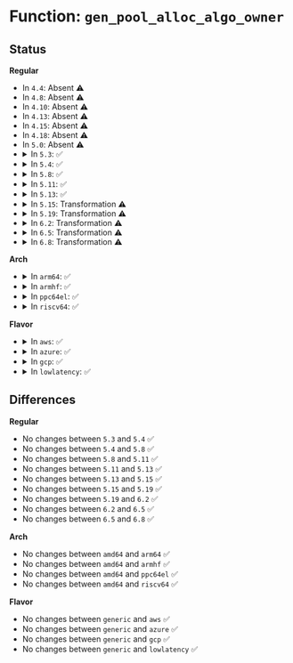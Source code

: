 # Function: <code>gen_pool_alloc_algo_owner</code>

## Status
<b>Regular</b>
<ul>
<li>
In <code>4.4</code>: Absent ⚠️
</li>
<li>
In <code>4.8</code>: Absent ⚠️
</li>
<li>
In <code>4.10</code>: Absent ⚠️
</li>
<li>
In <code>4.13</code>: Absent ⚠️
</li>
<li>
In <code>4.15</code>: Absent ⚠️
</li>
<li>
In <code>4.18</code>: Absent ⚠️
</li>
<li>
In <code>5.0</code>: Absent ⚠️
</li>
<li>
<details>
<summary>In <code>5.3</code>: ✅</summary>

```c
long unsigned int gen_pool_alloc_algo_owner(struct gen_pool *pool, size_t size, genpool_algo_t algo, void *data, void **owner);
```

**Collision:** Unique Global

**Inline:** No

**Transformation:** False

**Instances:**

```
In lib/genalloc.c (ffffffff81516950)
Location: lib/genalloc.c:275
Inline: False
Direct callers:
  - arch/x86/kernel/cpu/mce/genpool.c:mce_gen_pool_add
  - lib/genalloc.c:gen_pool_dma_alloc_algo
  - drivers/acpi/apei/ghes.c:ghes_estatus_cache_add
```
**Symbols:**

```
ffffffff81516950-ffffffff81516b64: gen_pool_alloc_algo_owner (STB_GLOBAL)
```
</details>
</li>
<li>
<details>
<summary>In <code>5.4</code>: ✅</summary>

```c
long unsigned int gen_pool_alloc_algo_owner(struct gen_pool *pool, size_t size, genpool_algo_t algo, void *data, void **owner);
```

**Collision:** Unique Global

**Inline:** No

**Transformation:** False

**Instances:**

```
In lib/genalloc.c (ffffffff81537390)
Location: lib/genalloc.c:275
Inline: False
Direct callers:
  - arch/x86/kernel/cpu/mce/genpool.c:mce_gen_pool_add
  - lib/genalloc.c:gen_pool_dma_alloc_algo
  - drivers/acpi/apei/ghes.c:ghes_estatus_cache_add
```
**Symbols:**

```
ffffffff81537390-ffffffff815375a4: gen_pool_alloc_algo_owner (STB_GLOBAL)
```
</details>
</li>
<li>
<details>
<summary>In <code>5.8</code>: ✅</summary>

```c
long unsigned int gen_pool_alloc_algo_owner(struct gen_pool *pool, size_t size, genpool_algo_t algo, void *data, void **owner);
```

**Collision:** Unique Global

**Inline:** No

**Transformation:** False

**Instances:**

```
In lib/genalloc.c (ffffffff8159bd00)
Location: lib/genalloc.c:275
Inline: False
Direct callers:
  - arch/x86/kernel/cpu/mce/genpool.c:mce_gen_pool_add
  - kernel/dma/pool.c:__dma_alloc_from_pool
  - lib/genalloc.c:gen_pool_dma_alloc_algo
  - drivers/acpi/apei/ghes.c:ghes_estatus_cache_alloc
```
**Symbols:**

```
ffffffff8159bd00-ffffffff8159bf1c: gen_pool_alloc_algo_owner (STB_GLOBAL)
```
</details>
</li>
<li>
<details>
<summary>In <code>5.11</code>: ✅</summary>

```c
long unsigned int gen_pool_alloc_algo_owner(struct gen_pool *pool, size_t size, genpool_algo_t algo, void *data, void **owner);
```

**Collision:** Unique Global

**Inline:** No

**Transformation:** False

**Instances:**

```
In lib/genalloc.c (ffffffff815b7740)
Location: lib/genalloc.c:276
Inline: False
Direct callers:
  - arch/x86/kernel/cpu/mce/genpool.c:mce_gen_pool_add
  - kernel/dma/pool.c:__dma_alloc_from_pool
  - lib/genalloc.c:gen_pool_dma_alloc_algo
  - drivers/acpi/apei/ghes.c:ghes_estatus_cache_alloc
  - drivers/acpi/apei/ghes.c:ghes_defer_non_standard_event
```
**Symbols:**

```
ffffffff815b7740-ffffffff815b7946: gen_pool_alloc_algo_owner (STB_GLOBAL)
```
</details>
</li>
<li>
<details>
<summary>In <code>5.13</code>: ✅</summary>

```c
long unsigned int gen_pool_alloc_algo_owner(struct gen_pool *pool, size_t size, genpool_algo_t algo, void *data, void **owner);
```

**Collision:** Unique Global

**Inline:** No

**Transformation:** False

**Instances:**

```
In lib/genalloc.c (ffffffff815c25b0)
Location: lib/genalloc.c:277
Inline: False
Direct callers:
  - arch/x86/kernel/cpu/mce/genpool.c:mce_gen_pool_add
  - kernel/dma/pool.c:dma_alloc_from_pool
  - lib/genalloc.c:gen_pool_dma_alloc_algo
  - drivers/acpi/apei/ghes.c:ghes_estatus_cache_add
```
**Symbols:**

```
ffffffff815c25b0-ffffffff815c27b3: gen_pool_alloc_algo_owner (STB_GLOBAL)
```
</details>
</li>
<li>
<details>
<summary>In <code>5.15</code>: Transformation ⚠️</summary>

```c
long unsigned int gen_pool_alloc_algo_owner(struct gen_pool *pool, size_t size, genpool_algo_t algo, void *data, void **owner);
```

**Collision:** Unique Global

**Inline:** No

**Transformation:** True

**Instances:**

```
In lib/genalloc.c (0)
Location: lib/genalloc.c:277
Inline: False
Direct callers:
  - arch/x86/kernel/cpu/mce/genpool.c:mce_gen_pool_add
  - kernel/dma/pool.c:dma_alloc_from_pool
  - lib/genalloc.c:gen_pool_dma_alloc_algo
  - drivers/acpi/apei/ghes.c:ghes_estatus_cache_add
```
**Symbols:**

```
ffffffff81cdb653-ffffffff81cdb6d0: gen_pool_alloc_algo_owner.cold (STB_LOCAL)
ffffffff8162a4e0-ffffffff8162a70f: gen_pool_alloc_algo_owner (STB_GLOBAL)
```
</details>
</li>
<li>
<details>
<summary>In <code>5.19</code>: Transformation ⚠️</summary>

```c
long unsigned int gen_pool_alloc_algo_owner(struct gen_pool *pool, size_t size, genpool_algo_t algo, void *data, void **owner);
```

**Collision:** Unique Global

**Inline:** No

**Transformation:** True

**Instances:**

```
In lib/genalloc.c (0)
Location: lib/genalloc.c:277
Inline: False
Direct callers:
  - arch/x86/kernel/cpu/mce/genpool.c:mce_gen_pool_add
  - kernel/dma/pool.c:dma_alloc_from_pool
  - lib/genalloc.c:gen_pool_dma_alloc_algo
  - drivers/acpi/apei/ghes.c:ghes_estatus_cache_alloc
```
**Symbols:**

```
ffffffff81e93e7c-ffffffff81e93f17: gen_pool_alloc_algo_owner.cold (STB_LOCAL)
ffffffff816fb8f0-ffffffff816fbb54: gen_pool_alloc_algo_owner (STB_GLOBAL)
```
</details>
</li>
<li>
<details>
<summary>In <code>6.2</code>: Transformation ⚠️</summary>

```c
long unsigned int gen_pool_alloc_algo_owner(struct gen_pool *pool, size_t size, genpool_algo_t algo, void *data, void **owner);
```

**Collision:** Unique Global

**Inline:** No

**Transformation:** True

**Instances:**

```
In lib/genalloc.c (0)
Location: lib/genalloc.c:277
Inline: False
Direct callers:
  - arch/x86/kernel/cpu/mce/genpool.c:mce_gen_pool_add
  - kernel/dma/pool.c:dma_alloc_from_pool
  - lib/genalloc.c:gen_pool_dma_alloc_algo
  - drivers/pci/p2pdma.c:pci_alloc_p2pmem
  - drivers/pci/p2pdma.c:p2pmem_alloc_mmap
  - drivers/acpi/apei/ghes.c:ghes_estatus_cache_alloc
  - drivers/acpi/apei/ghes.c:ghes_defer_non_standard_event
```
**Symbols:**

```
ffffffff82078efb-ffffffff82078f96: gen_pool_alloc_algo_owner.cold (STB_LOCAL)
ffffffff817ee580-ffffffff817ee7e4: gen_pool_alloc_algo_owner (STB_GLOBAL)
```
</details>
</li>
<li>
<details>
<summary>In <code>6.5</code>: Transformation ⚠️</summary>

```c
long unsigned int gen_pool_alloc_algo_owner(struct gen_pool *pool, size_t size, genpool_algo_t algo, void *data, void **owner);
```

**Collision:** Unique Global

**Inline:** No

**Transformation:** True

**Instances:**

```
In lib/genalloc.c (0)
Location: lib/genalloc.c:275
Inline: False
Direct callers:
  - arch/x86/kernel/cpu/mce/genpool.c:mce_gen_pool_add
  - kernel/dma/pool.c:__dma_alloc_from_pool
  - lib/genalloc.c:gen_pool_dma_alloc_algo
  - drivers/pci/p2pdma.c:pci_alloc_p2pmem
  - drivers/pci/p2pdma.c:p2pmem_alloc_mmap
  - drivers/acpi/apei/ghes.c:ghes_estatus_cache_alloc
  - drivers/acpi/apei/ghes.c:ghes_defer_non_standard_event
```
**Symbols:**

```
ffffffff820f9638-ffffffff820f96cf: gen_pool_alloc_algo_owner.cold (STB_LOCAL)
ffffffff8182e960-ffffffff8182eba9: gen_pool_alloc_algo_owner (STB_GLOBAL)
```
</details>
</li>
<li>
<details>
<summary>In <code>6.8</code>: Transformation ⚠️</summary>

```c
long unsigned int gen_pool_alloc_algo_owner(struct gen_pool *pool, size_t size, genpool_algo_t algo, void *data, void **owner);
```

**Collision:** Unique Global

**Inline:** No

**Transformation:** True

**Instances:**

```
In lib/genalloc.c (0)
Location: lib/genalloc.c:277
Inline: False
Direct callers:
  - arch/x86/kernel/cpu/mce/genpool.c:mce_gen_pool_add
  - kernel/dma/pool.c:__dma_alloc_from_pool
  - lib/genalloc.c:gen_pool_dma_alloc_algo
  - drivers/pci/p2pdma.c:pci_alloc_p2pmem
  - drivers/pci/p2pdma.c:p2pmem_alloc_mmap
  - drivers/acpi/apei/ghes.c:ghes_estatus_cache_alloc
  - drivers/acpi/apei/ghes.c:ghes_defer_non_standard_event
  - drivers/acpi/apei/ghes.c:ghes_handle_aer
```
**Symbols:**

```
ffffffff821d77a5-ffffffff821d783c: gen_pool_alloc_algo_owner.cold (STB_LOCAL)
ffffffff81880520-ffffffff81880769: gen_pool_alloc_algo_owner (STB_GLOBAL)
```
</details>
</li>
</ul>
<b>Arch</b>
<ul>
<li>
<details>
<summary>In <code>arm64</code>: ✅</summary>

```c
long unsigned int gen_pool_alloc_algo_owner(struct gen_pool *pool, size_t size, genpool_algo_t algo, void *data, void **owner);
```

**Collision:** Unique Global

**Inline:** No

**Transformation:** False

**Instances:**

```
In lib/genalloc.c (ffff800010644450)
Location: lib/genalloc.c:275
Inline: False
Direct callers:
  - kernel/dma/remap.c:dma_alloc_from_pool
  - lib/genalloc.c:gen_pool_dma_alloc_algo
  - drivers/acpi/apei/ghes.c:ghes_in_nmi_queue_one_entry
  - drivers/acpi/apei/ghes.c:ghes_estatus_cache_add
  - drivers/soc/fsl/qbman/bman.c:bman_new_pool
  - drivers/soc/fsl/qbman/qman.c:qman_alloc_range
  - drivers/net/ethernet/freescale/fman/fman_muram.c:fman_muram_alloc
  - drivers/edac/altera_edac.c:ocram_alloc_mem
```
**Symbols:**

```
ffff800010644450-ffff8000106446a8: gen_pool_alloc_algo_owner (STB_GLOBAL)
```
</details>
</li>
<li>
<details>
<summary>In <code>armhf</code>: ✅</summary>

```c
long unsigned int gen_pool_alloc_algo_owner(struct gen_pool *pool, size_t size, genpool_algo_t algo, void *data, void **owner);
```

**Collision:** Unique Global

**Inline:** No

**Transformation:** False

**Instances:**

```
In lib/genalloc.c (c07ead0c)
Location: lib/genalloc.c:275
Inline: False
Direct callers:
  - arch/arm/mach-imx/pm-imx6.c:imx6q_suspend_init
  - arch/arm/mach-omap2/omap4-common.c:__omap4_sram_init
  - lib/genalloc.c:gen_pool_dma_alloc_algo
  - drivers/net/ethernet/ti/davinci_cpdma.c:cpdma_chan_submit_si
```
**Symbols:**

```
c07ead0c-c07eaf80: gen_pool_alloc_algo_owner (STB_GLOBAL)
```
</details>
</li>
<li>
<details>
<summary>In <code>ppc64el</code>: ✅</summary>

```c
long unsigned int gen_pool_alloc_algo_owner(struct gen_pool *pool, size_t size, genpool_algo_t algo, void *data, void **owner);
```

**Collision:** Unique Global

**Inline:** No

**Transformation:** False

**Instances:**

```
In lib/genalloc.c (c0000000007ef7c0)
Location: lib/genalloc.c:275
Inline: False
Direct callers:
  - lib/genalloc.c:gen_pool_dma_alloc_algo
```
**Symbols:**

```
c0000000007ef7c0-c0000000007efad0: gen_pool_alloc_algo_owner (STB_GLOBAL)
```
</details>
</li>
<li>
<details>
<summary>In <code>riscv64</code>: ✅</summary>

```c
long unsigned int gen_pool_alloc_algo_owner(struct gen_pool *pool, size_t size, genpool_algo_t algo, void *data, void **owner);
```

**Collision:** Unique Global

**Inline:** No

**Transformation:** False

**Instances:**

```
In lib/genalloc.c (ffffffe0004708ce)
Location: lib/genalloc.c:275
Inline: False
Direct callers:
  - lib/genalloc.c:gen_pool_dma_alloc_algo
```
**Symbols:**

```
ffffffe0004708ce-ffffffe000470abe: gen_pool_alloc_algo_owner (STB_GLOBAL)
```
</details>
</li>
</ul>
<b>Flavor</b>
<ul>
<li>
<details>
<summary>In <code>aws</code>: ✅</summary>

```c
long unsigned int gen_pool_alloc_algo_owner(struct gen_pool *pool, size_t size, genpool_algo_t algo, void *data, void **owner);
```

**Collision:** Unique Global

**Inline:** No

**Transformation:** False

**Instances:**

```
In lib/genalloc.c (ffffffff8152f970)
Location: lib/genalloc.c:275
Inline: False
Direct callers:
  - arch/x86/kernel/cpu/mce/genpool.c:mce_gen_pool_add
  - lib/genalloc.c:gen_pool_dma_alloc_algo
```
**Symbols:**

```
ffffffff8152f970-ffffffff8152fb84: gen_pool_alloc_algo_owner (STB_GLOBAL)
```
</details>
</li>
<li>
<details>
<summary>In <code>azure</code>: ✅</summary>

```c
long unsigned int gen_pool_alloc_algo_owner(struct gen_pool *pool, size_t size, genpool_algo_t algo, void *data, void **owner);
```

**Collision:** Unique Global

**Inline:** No

**Transformation:** False

**Instances:**

```
In lib/genalloc.c (ffffffff8151fc50)
Location: lib/genalloc.c:275
Inline: False
Direct callers:
  - arch/x86/kernel/cpu/mce/genpool.c:mce_gen_pool_add
  - lib/genalloc.c:gen_pool_dma_alloc_algo
```
**Symbols:**

```
ffffffff8151fc50-ffffffff8151fe64: gen_pool_alloc_algo_owner (STB_GLOBAL)
```
</details>
</li>
<li>
<details>
<summary>In <code>gcp</code>: ✅</summary>

```c
long unsigned int gen_pool_alloc_algo_owner(struct gen_pool *pool, size_t size, genpool_algo_t algo, void *data, void **owner);
```

**Collision:** Unique Global

**Inline:** No

**Transformation:** False

**Instances:**

```
In lib/genalloc.c (ffffffff8152b6b0)
Location: lib/genalloc.c:275
Inline: False
Direct callers:
  - arch/x86/kernel/cpu/mce/genpool.c:mce_gen_pool_add
  - lib/genalloc.c:gen_pool_dma_alloc_algo
  - drivers/acpi/apei/ghes.c:ghes_estatus_cache_add
```
**Symbols:**

```
ffffffff8152b6b0-ffffffff8152b8c4: gen_pool_alloc_algo_owner (STB_GLOBAL)
```
</details>
</li>
<li>
<details>
<summary>In <code>lowlatency</code>: ✅</summary>

```c
long unsigned int gen_pool_alloc_algo_owner(struct gen_pool *pool, size_t size, genpool_algo_t algo, void *data, void **owner);
```

**Collision:** Unique Global

**Inline:** No

**Transformation:** False

**Instances:**

```
In lib/genalloc.c (ffffffff81545430)
Location: lib/genalloc.c:275
Inline: False
Direct callers:
  - arch/x86/kernel/cpu/mce/genpool.c:mce_gen_pool_add
  - lib/genalloc.c:gen_pool_dma_alloc_algo
  - drivers/acpi/apei/ghes.c:ghes_estatus_cache_add
```
**Symbols:**

```
ffffffff81545430-ffffffff81545653: gen_pool_alloc_algo_owner (STB_GLOBAL)
```
</details>
</li>
</ul>

## Differences
<b>Regular</b>
<ul>
<li>
No changes between <code>5.3</code> and <code>5.4</code> ✅
</li>
<li>
No changes between <code>5.4</code> and <code>5.8</code> ✅
</li>
<li>
No changes between <code>5.8</code> and <code>5.11</code> ✅
</li>
<li>
No changes between <code>5.11</code> and <code>5.13</code> ✅
</li>
<li>
No changes between <code>5.13</code> and <code>5.15</code> ✅
</li>
<li>
No changes between <code>5.15</code> and <code>5.19</code> ✅
</li>
<li>
No changes between <code>5.19</code> and <code>6.2</code> ✅
</li>
<li>
No changes between <code>6.2</code> and <code>6.5</code> ✅
</li>
<li>
No changes between <code>6.5</code> and <code>6.8</code> ✅
</li>
</ul>
<b>Arch</b>
<ul>
<li>
No changes between <code>amd64</code> and <code>arm64</code> ✅
</li>
<li>
No changes between <code>amd64</code> and <code>armhf</code> ✅
</li>
<li>
No changes between <code>amd64</code> and <code>ppc64el</code> ✅
</li>
<li>
No changes between <code>amd64</code> and <code>riscv64</code> ✅
</li>
</ul>
<b>Flavor</b>
<ul>
<li>
No changes between <code>generic</code> and <code>aws</code> ✅
</li>
<li>
No changes between <code>generic</code> and <code>azure</code> ✅
</li>
<li>
No changes between <code>generic</code> and <code>gcp</code> ✅
</li>
<li>
No changes between <code>generic</code> and <code>lowlatency</code> ✅
</li>
</ul>
